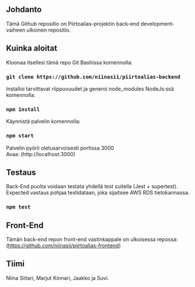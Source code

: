 ## Johdanto
Tämä Github repositio on Piirtoalias-projektin back-end development-vaiheen ulkoinen repositio.

## Kuinka aloitat
Kloonaa itsellesi tämä repo Git Bashissa komennolla:

### `git clone https://github.com/niinasii/piirtoalias-backend `

Installoi tarvittavat riippuvuudet ja generoi node_modules NodeJs:ssä komennolla:

### `npm install`

Käynnistä palvelin komennolla:

### `npm start`

Palvelin pyörii oletusarvoisesti portissa 3000 <br />
Avaa: (http://localhost:3000)

## Testaus

Back-End puolta voidaan testata yhdellä test suitella (Jest + supertest). Expected vastaus pohjaa testidataan, joka sijaitsee AWS RDS tietokannassa.

### `npm test`

## Front-End

Tämän back-end repon front-end vastinkappale on ulkoisessa repossa:
(https://github.com/niinasii/piirtoalias-frontend)

## Tiimi
Niina Siitari, Marjut Kinnari, Jaakko ja Suvi.

